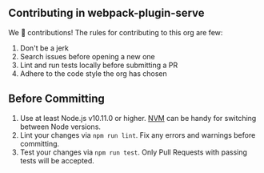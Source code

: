## Contributing in webpack-plugin-serve

We 💛 contributions! The rules for contributing to this org are few:

1. Don't be a jerk
1. Search issues before opening a new one
1. Lint and run tests locally before submitting a PR
1. Adhere to the code style the org has chosen


## Before Committing

1. Use at least Node.js v10.11.0 or higher. [NVM](https://github.com/creationix/nvm) can be handy for switching between Node versions.
1. Lint your changes via `npm run lint`. Fix any errors and warnings before committing.
1. Test your changes via `npm run test`. Only Pull Requests with passing tests will be accepted.
